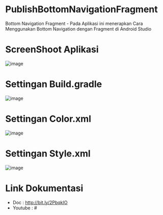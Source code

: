 # PublishBottomNavigationFragment
Bottom Navigation Fragment - Pada Aplikasi ini menerapkan Cara Menggunakan Bottom Navigation dengan Fragment di Android Studio

# ScreenShoot Aplikasi
![image](https://user-images.githubusercontent.com/50509675/67478201-c7855c80-f685-11e9-9f25-1c6bb0b7fcc9.png)


# Settingan Build.gradle
![image](https://user-images.githubusercontent.com/50509675/67477919-40d07f80-f685-11e9-898b-39c76d94171e.png)

# Settingan Color.xml
![image](https://user-images.githubusercontent.com/50509675/67478031-79705900-f685-11e9-87d6-a77b5245c3ef.png)


# Settingan Style.xml
![image](https://user-images.githubusercontent.com/50509675/67478090-99a01800-f685-11e9-8a6b-a83dee67aac7.png)

# Link Dokumentasi
- Doc     : http://bit.ly/2PbqkIO
- Youtube : #
